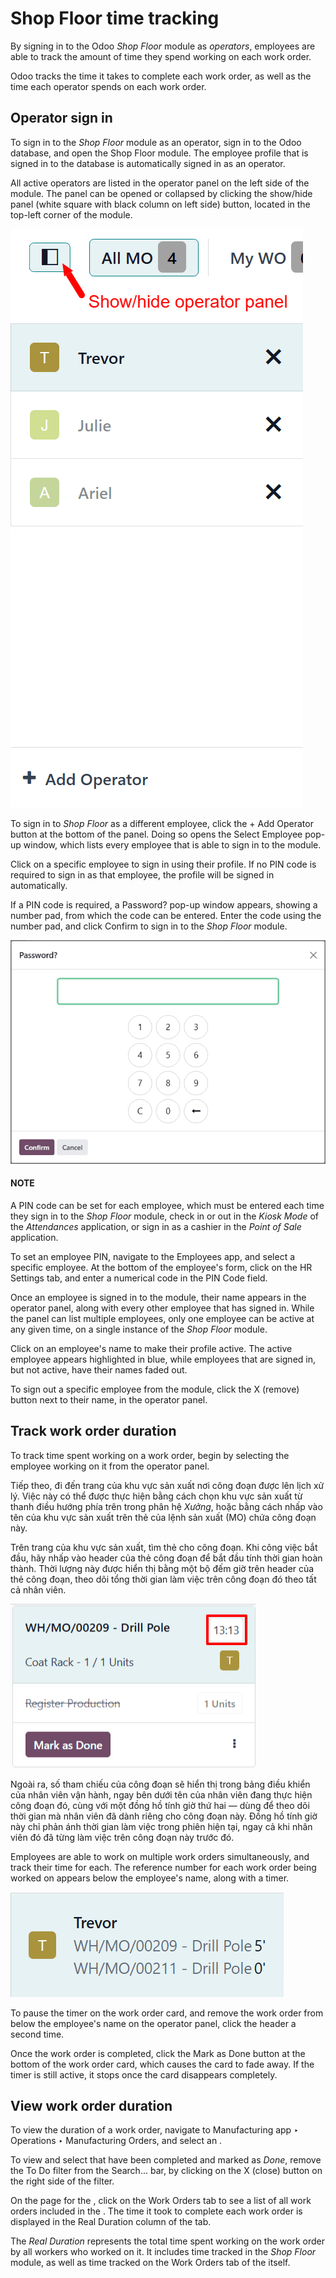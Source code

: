 # Shop Floor time tracking

By signing in to the Odoo *Shop Floor* module as *operators*, employees are able to track the amount
of time they spend working on each work order.

Odoo tracks the time it takes to complete each work order, as well as the time each operator spends
on each work order.

## Operator sign in

To sign in to the *Shop Floor* module as an operator, sign in to the Odoo database, and open the
Shop Floor module. The employee profile that is signed in to the database is
automatically signed in as an operator.

All active operators are listed in the operator panel on the left side of the module. The panel can
be opened or collapsed by clicking the show/hide panel (white square with black column on
left side) button, located in the top-left corner of the module.

![The operator panel in the Shop Floor module, with the show/hide panel button above it.](shop_floor_tracking/operator-panel.png)

To sign in to *Shop Floor* as a different employee, click the + Add Operator button at
the bottom of the panel. Doing so opens the Select Employee pop-up window, which lists
every employee that is able to sign in to the module.

Click on a specific employee to sign in using their profile. If no PIN code is required to sign in
as that employee, the profile will be signed in automatically.

If a PIN code is required, a Password? pop-up window appears, showing a number pad, from
which the code can be entered. Enter the code using the number pad, and click Confirm to
sign in to the *Shop Floor* module.

![The "Password?" pop-up window, which is used to enter an operator PIN code.](shop_floor_tracking/pin-code.png)

#### NOTE
A PIN code can be set for each employee, which must be entered each time they sign in to the
*Shop Floor* module, check in or out in the *Kiosk Mode* of the *Attendances* application, or
sign in as a cashier in the *Point of Sale* application.

To set an employee PIN, navigate to the Employees app, and select a specific
employee. At the bottom of the employee's form, click on the HR Settings tab, and
enter a numerical code in the PIN Code field.

Once an employee is signed in to the module, their name appears in the operator panel, along with
every other employee that has signed in. While the panel can list multiple employees, only one
employee can be active at any given time, on a single instance of the *Shop Floor* module.

Click on an employee's name to make their profile active. The active employee appears highlighted
in blue, while employees that are signed in, but not active, have their names faded out.

To sign out a specific employee from the module, click the X (remove) button next to
their name, in the operator panel.

## Track work order duration

To track time spent working on a work order, begin by selecting the employee working on it from the
operator panel.

Tiếp theo, đi đến trang của khu vực sản xuất nơi công đoạn được lên lịch xử lý. Việc này có thể được thực hiện bằng cách chọn khu vực sản xuất từ thanh điều hướng phía trên trong phân hệ *Xưởng*, hoặc bằng cách nhấp vào tên của khu vực sản xuất trên thẻ của lệnh sản xuất (MO) chứa công đoạn này.

Trên trang của khu vực sản xuất, tìm thẻ cho công đoạn. Khi công việc bắt đầu, hãy nhấp vào header của thẻ công đoạn để bắt đầu tính thời gian hoàn thành. Thời lượng này được hiển thị bằng một bộ đếm giờ trên header của thẻ công đoạn, theo dõi tổng thời gian làm việc trên công đoạn đó theo tất cả nhân viên.

![A work order card with an active timer.](shop_floor_tracking/work-order-timer.png)

Ngoài ra, số tham chiếu của công đoạn sẽ hiển thị trong bảng điều khiển của nhân viên vận hành, ngay bên dưới tên của nhân viên đang thực hiện công đoạn đó, cùng với một đồng hồ tính giờ thứ hai — dùng để theo dõi thời gian mà nhân viên đã dành riêng cho công đoạn này. Đồng hồ tính giờ này chỉ phản ánh thời gian làm việc trong phiên hiện tại, ngay cả khi nhân viên đó đã từng làm việc trên công đoạn này trước đó.

Employees are able to work on multiple work orders simultaneously, and track their time for each.
The reference number for each work order being worked on appears below the employee's name, along
with a timer.

![An employee card in the operator panel, showing two work order timers.](shop_floor_tracking/employee-timer.png)

To pause the timer on the work order card, and remove the work order from below the employee's name
on the operator panel, click the header a second time.

Once the work order is completed, click the Mark as Done button at the bottom of the
work order card, which causes the card to fade away. If the timer is still active, it stops once the
card disappears completely.

## View work order duration

To view the duration of a work order, navigate to Manufacturing app ‣ Operations
‣ Manufacturing Orders, and select an .

To view and select  that have been completed and marked as *Done*, remove the To Do
filter from the Search... bar, by clicking on the X (close) button on the
right side of the filter.

On the page for the , click on the Work Orders tab to see a list of all work orders
included in the . The time it took to complete each work order is displayed in the
Real Duration column of the tab.

The *Real Duration* represents the total time spent working on the work order by all workers who
worked on it. It includes time tracked in the *Shop Floor* module, as well as time tracked on the
Work Orders tab of the  itself.
